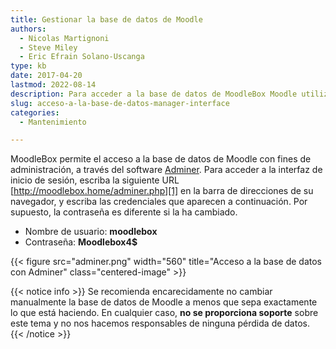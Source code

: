 ```yaml
---
title: Gestionar la base de datos de Moodle
authors:
  - Nicolas Martignoni
  - Steve Miley
  - Eric Efrain Solano-Uscanga
type: kb
date: 2017-04-20
lastmod: 2022-08-14
description: Para acceder a la base de datos de MoodleBox Moodle utilizando Adminer, consulte la siguiente información.
slug: acceso-a-la-base-de-datos-manager-interface
categories:
  - Mantenimiento

---
```

MoodleBox permite el acceso a la base de datos de Moodle con fines de administración, a través del software [Adminer][3]. Para acceder a la interfaz de inicio de sesión, escriba la siguiente URL [http://moodlebox.home/adminer.php][1] en la barra de direcciones de su navegador, y escriba las credenciales que aparecen a continuación. Por supuesto, la contraseña es diferente si la ha cambiado.

  * Nombre de usuario: __moodlebox__
  * Contraseña: __Moodlebox4$__

{{< figure src="adminer.png" width="560" title="Acceso a la base de datos con Adminer" class="centered-image" >}}

{{< notice info >}}
Se recomienda encarecidamente no cambiar manualmente la base de datos de Moodle a menos que sepa exactamente lo que está haciendo. En cualquier caso, __no se proporciona soporte__ sobre este tema y no nos hacemos responsables de ninguna pérdida de datos.
{{< /notice >}}

 [1]: http://moodlebox.home/adminer.php
 [2]: http://moodlebox.home/phpmyadmin
 [3]: https://www.adminer.org/
